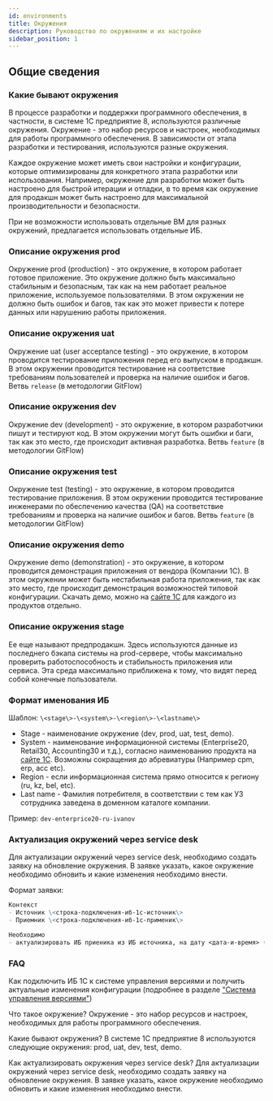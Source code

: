 ```yaml
---
id: environments
title: Окружения
description: Руководство по окружениям и их настройке
sidebar_position: 1
---
```


## Общие сведения

### Какие бывают окружения

В процессе разработки и поддержки программного обеспечения, в частности, в системе 1С предприятие 8, используются различные окружения. Окружение - это набор ресурсов и настроек, необходимых для работы программного обеспечения. В зависимости от этапа разработки и тестирования, используются разные окружения.

Каждое окружение может иметь свои настройки и конфигурации, которые оптимизированы для конкретного этапа разработки или использования. Например, окружение для разработки может быть настроено для быстрой итерации и отладки, в то время как окружение для продакшн может быть настроено для максимальной производительности и безопасности.

При не возможности использовать отдельные ВМ для разных окружений, предлагается использовать отдельные ИБ.

### Описание окружения prod

Окружение prod (production) - это окружение, в котором работает готовое приложение. Это окружение должно быть максимально стабильным и безопасным, так как на нем работает реальное приложение, используемое пользователями. В этом окружении не должно быть ошибок и багов, так как это может привести к потере данных или нарушению работы приложения.

### Описание окружения uat

Окружение uat (user acceptance testing) - это окружение, в котором проводится тестирование приложения перед его выпуском в продакшн. В этом окружении проводится тестирование на соответствие требованиям пользователей и проверка на наличие ошибок и багов. Ветвь `release` (в методологии GitFlow)

### Описание окружения dev

Окружение dev (development) - это окружение, в котором разработчики пишут и тестируют код. В этом окружении могут быть ошибки и баги, так как это место, где происходит активная разработка. Ветвь `feature` (в методологии GitFlow)

### Описание окружения test

Окружение test (testing) - это окружение, в котором проводится тестирование приложения. В этом окружении проводится тестирование инженерами по обеспечению качества (QA) на соответствие требованиям и проверка на наличие ошибок и багов. Ветвь `feature` (в методологии GitFlow)

### Описание окружения demo

Окружение demo (demonstration) - это окружение, в котором проводится демонстрация приложения от вендора (Компании 1С). В этом окружении может быть нестабильная работа приложения, так как это место, где происходит демонстрация возможностей типовой конфигурации. Скачать демо, можно на [сайте 1С](https://portal.1c.ru/) для каждого из продуктов отдельно.

### Описание окружения stage

Ее еще называют предпродакшн. Здесь используются данные из последнего бэкапа системы на prod-сервере, чтобы максимально проверить работоспособность и стабильность приложения или сервиса. Эта среда максимально приближена к тому, что видят перед собой конечные пользователи.

### Формат именования ИБ

Шаблон:
`\<stage\>-\<system\>-\<region\>-\<lastname\>`

- Stage - наименование окружение (dev, prod, uat, test, demo).
- System - наименование информационной системы (Enterprise20, Retail30, Accounting30 и т.д.), согласно наименованию продукта на [сайте 1С](https://release.1c.ru/). Возможны сокращения до абревиатуры (Например cpm, erp, acc etc).
- Region - если информационная система прямо относится к региону (ru, kz, bel, etc).
- Last name - Фамилия потребителя, в соответствии с тем как УЗ сотрудника заведена в доменном каталоге компании.

Пример:
`dev-enterprice20-ru-ivanov`

### Актуализация окружений через service desk

Для актуализации окружений через service desk, необходимо создать заявку на обновление окружения. В заявке указать, какое окружение необходимо обновить и какие изменения необходимо внести.

Формат заявки:

```md
Контекст
- Источник \<строка-подключения-иб-1с-источник\>
- Приемник \<строка-подключения-иб-1с-применик\>

Необходимо
- актуализировать ИБ приеника из ИБ источника, на дату <дата-и-время> (Указывается если требуется восстановить из копии)

```

### FAQ

Как подключить ИБ 1С к системе управления версиями и получить актуальные изменения конфигурации (подробнее в разделе ["Система управления версиями"](storage.md))

Что такое окружение? Окружение - это набор ресурсов и настроек, необходимых для работы программного обеспечения.

Какие бывают окружения? В системе 1С предприятие 8 используются следующие окружения: prod, uat, dev, test, demo.

Как актуализировать окружения через service desk? Для актуализации окружений через service desk, необходимо создать заявку на обновление окружения. В заявке указать, какое окружение необходимо обновить и какие изменения необходимо внести.
